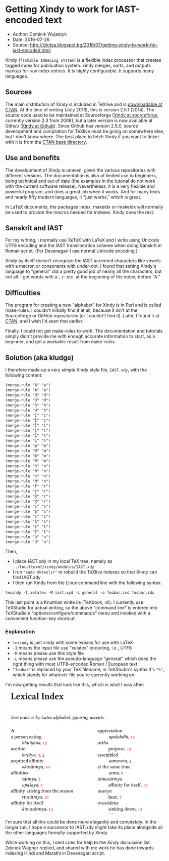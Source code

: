 # Getting Xindy to work for IAST-encoded text

- Author: Dominik Wujastyk
- Date: 2016-07-26
- Source:
  <http://cikitsa.blogspot.bg/2016/07/getting-xindy-to-work-for-iast-encoded.html>

Xindy (`fleXible INDexing sYstem`) is a flexible index processor that creates
tagged index for publication system. xindy merges, sorts, and outputs markup for
raw index entries. It is highly configurable. It supports many languages.

## Sources

The main distribution of Xindy is included in TeXlive and is
[downloadable at CTAN](https://www.ctan.org/pkg/xindy?lang=en). At the time of
writing (July 2016), this is version 2.5.1 (2014). The source code used to be
maintained at Sourceforge
([Xindy at sourceforge](http://xindy.sourceforge.net/), currently version 2.3
from 2008), but a later version is now available at Github
([Xindy at Github](https://github.com/jschrod/xindy.ctan)). Since Github has
version 2.5.0, source development and compilation for TeXlive must be going on
somewhere else, but I don't know where. The best place to fetch Xindy if you
want to tinker with it is from the
[CTAN base directory](https://www.ctan.org/tex-archive/indexing/xindy/base).

## Use and benefits

The development of Xindy is uneven, given the various repositories with
different versions. The documentation is also of limited use to beginners, being
technical and out of date (the examples in the tutorial do not work with the
current software release). Nevertheless, it is a very flexible and powerful
program, and does a great job when it works. And for many texts and nearly fifty
modern languages, it "just works," which is great.

In LaTeX documents, the packages index, makeidx or imakeidx will normally be
used to provide the macros needed for indexes. Xindy does the rest.

## Sanskrit and IAST

For my writing, I normally use XeTeX with LaTeX and I write using Unicode UTF8
encoding and the IAST transliteration scheme when doing Sanskrit in Roman
script. (For Devanagari I use normal Unicode encoding.)

Xindy by itself doesn't recognize the IAST accented characters like vowels with
a macron or consonants with under-dot. I found that setting Xindy's language to
"general" did a pretty good job of nearly all the characters, but not all. I got
words with ā-, ṛ- etc. at the beginning of the index, before "A."

## Difficulties

The program for creating a new "alphabet" for Xindy is in Perl and is called
make-rules. I couldn't initially find it at all, because it isn't at the
Sourceforge or GitHub repositories (or I couldn't find it). Later, I found it at
[CTAN](https://www.ctan.org/tex-archive/indexing/xindy/base), and I wish I'd
seen that earlier.

Finally, I could not get make-rules to work. The documentation and tutorials
simply didn't provide me with enough accurate information to start, as a
beginner, and get a workable result from make-rules.

## Solution (aka kludge)

I therefore made up a very simple Xindy style file, `IAST.xdy`, with the
following content:

```text
(merge-rule "ā" "a")
(merge-rule "Ā" "a")
(merge-rule "ḍ" "d")
(merge-rule "Ḍ" "d")
(merge-rule "ḥ" "h")
(merge-rule "Ḥ" "h")
(merge-rule "ī" "i")
(merge-rule "Ī" "i")
(merge-rule "ḹ" "l")
(merge-rule "ḷ" "l")
(merge-rule "Ḹ" "l")
(merge-rule "Ḷ" "l")
(merge-rule "ṃ" "m")
(merge-rule "Ṃ" "m")
(merge-rule "ṁ" "m")
(merge-rule "Ṁ" "m")
(merge-rule "ṅ" "n")
(merge-rule "Ṅ" "n")
(merge-rule "ṇ" "n")
(merge-rule "Ṇ" "n")
(merge-rule "ṝ" "r")
(merge-rule "ṛ" "r")
(merge-rule "Ṝ" "r")
(merge-rule "Ṛ" "r")
(merge-rule "ṣ" "s")
(merge-rule "Ṣ" "s")
(merge-rule "ś" "s")
(merge-rule "Ś" "s")
(merge-rule "ṭ" "t")
(merge-rule "Ṭ" "t")
(merge-rule "ū" "u")
(merge-rule "Ū" "u")
```

Then,

- I place IAST.xdy in my local TeX tree, namely as
  `../localtexmf/xindy/modules/IAST.xdy`
- I run `"sudo mktexlsr"` to rebuild the TeXlive indexes so that Xindy can find
  IAST.xdy
- I then run Xindy from the Linux command line with the following syntax:

```tex
texindy -I xelatex -M iast.xyd -L general -o foobar.ind foobar.idx
```

This last point is a Knuthian white lie (TeXbook, vii). I currently use
TeXStudio for actual writing, so the above "command line" is entered into
TeXStudio's "options/configure/commands" menu and invoked with a convenient
function-key shortcut.

### Explanation

- `texindy` is just xindy with some tweaks for use with LaTeX
- `-I` means the input file use "xelatex" encoding, i.e., UTF8
- `-M` means please use this style file
- `-L` means please use the pseudo-language "general" which does the right thing
  with most UTF8-encoded Roman / European text
- `"foobar"` is replaced by your TeX filename; in TeXStudio's syntax it's `"%"`,
  which stands for whatever file you're currently working on

I'm now getting results that look like this, which is what I was after:

![xindy-iast](https://raw.githubusercontent.com/elvenbrill/assets/6ab2ceaaccac30d97e99481c3223e50eb877e80d/texmf/xindy-iast.png)

I'm sure that all this could be done more elegantly and completely. In the
longer run, I hope a successor to IAST.xdy might take its place alongside all
the other languages formally supported by Xindy.

While working on this, I sent cries for help to the Xindy discussion list.
Zdenek Wagner replied, and shared with me work he has done towards indexing
Hindi and Marathi in Devanagari script.
